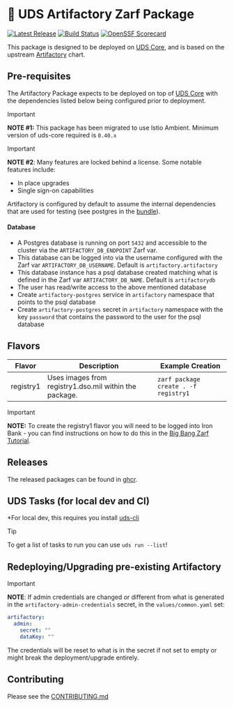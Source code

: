 # 🏪 UDS Artifactory Zarf Package

[![Latest Release](https://img.shields.io/github/v/release/defenseunicorns/uds-package-artifactory)](https://github.com/defenseunicorns/uds-package-artifactory/releases)
[![Build Status](https://img.shields.io/github/actions/workflow/status/defenseunicorns/uds-package-artifactory/tag-and-release.yaml)](https://github.com/defenseunicorns/uds-package-artifactory/actions/workflows/tag-and-release.yaml)
[![OpenSSF Scorecard](https://api.securityscorecards.dev/projects/github.com/defenseunicorns/uds-package-artifactory/badge)](https://api.securityscorecards.dev/projects/github.com/defenseunicorns/uds-package-artifactory)

This package is designed to be deployed on [UDS Core](https://github.com/defenseunicorns/uds-core), and is based on the upstream [Artifactory](https://github.com/jfrog/charts/tree/master/stable/artifactory) chart.

## Pre-requisites

The Artifactory Package expects to be deployed on top of [UDS Core](https://github.com/defenseunicorns/uds-core) with the dependencies listed below being configured prior to deployment.

> [!IMPORTANT]
> **NOTE #1:** This package has been migrated to use Istio Ambient. Minimum version of uds-core required is `0.40.x`

> [!IMPORTANT]
> **NOTE #2**: Many features are locked behind a license. Some notable features include:
> - In place upgrades
> - Single sign-on capabilities

Artifactory is configured by default to assume the internal dependencies that are used for testing (see postgres in the [bundle](bundle/uds-bundle.yaml)).

#### Database

- A Postgres database is running on port `5432` and accessible to the cluster via the `ARTIFACTORY_DB_ENDPOINT` Zarf var.
- This database can be logged into via the username configured with the Zarf var `ARTIFACTORY_DB_USERNAME`. Default is `artifactory.artifactory`
- This database instance has a psql database created matching what is defined in the Zarf var `ARTIFACTORY_DB_NAME`. Default is `artifactorydb`
- The user has read/write access to the above mentioned database
- Create `artifactory-postgres` service in `artifactory` namespace that points to the psql database
- Create `artifactory-postgres` secret in `artifactory` namespace with the key `password` that contains the password to the user for the psql database

## Flavors

| Flavor | Description | Example Creation |
| ------ | ----------- | ---------------- |
| registry1 | Uses images from registry1.dso.mil within the package. | `zarf package create . -f registry1` |

> [!IMPORTANT]
> **NOTE:** To create the registry1 flavor you will need to be logged into Iron Bank - you can find instructions on how to do this in the [Big Bang Zarf Tutorial](https://docs.zarf.dev/tutorials/6-big-bang/#setup).

## Releases

The released packages can be found in [ghcr](https://github.com/defenseunicorns/uds-package-artifactory/pkgs/container/packages%2Fuds%2Fartifactory).

## UDS Tasks (for local dev and CI)

*For local dev, this requires you install [uds-cli](https://github.com/defenseunicorns/uds-cli?tab=readme-ov-file#install)

> [!TIP]
> To get a list of tasks to run you can use `uds run --list`!

## Redeploying/Upgrading pre-existing Artifactory

> [!IMPORTANT]
> **NOTE**: If admin credentials are changed or different from what is generated in the `artifactory-admin-credentials` secret, in the `values/common.yaml` set:

``` yaml
artifactory:
  admin:
    secret: ""
    dataKey: ""
```

The credentials will be reset to what is in the secret if not set to empty or might break the deployment/upgrade entirely.

## Contributing

Please see the [CONTRIBUTING.md](./CONTRIBUTING.md)
